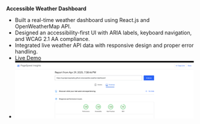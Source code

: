 **Accessible Weather Dashboard**  
- Built a real-time weather dashboard using React.js and OpenWeatherMap API.  
- Designed an accessibility-first UI with ARIA labels, keyboard navigation, and WCAG 2.1 AA compliance.  
- Integrated live weather API data with responsive design and proper error handling.  
- [Live Demo](https://supraja-koppisetty.github.io/accessible-weather-dashboard/)
- ![Lighthouse Score](./lighthouse-score.png)
